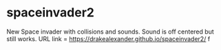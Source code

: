 # spaceinvader2
New Space invader with collisions and sounds. Sound is off centered but still works.
URL link = https://drakealexander.github.io/spaceinvader2/
f
